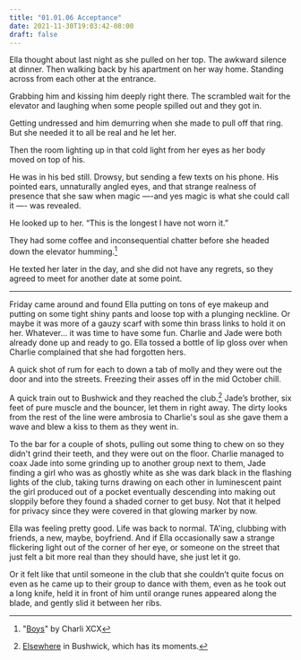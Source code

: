 ```yaml
---
title: "01.01.06 Acceptance"
date: 2021-11-30T19:03:42-08:00
draft: false
---
```

Ella thought about last night as she pulled on her top. The awkward silence at dinner. Then walking back by his apartment on her way home. Standing across from each other at the entrance. 

Grabbing him and kissing him deeply right there. The scrambled wait for the elevator and laughing when some people spilled out and they got in. 

Getting undressed and him demurring when she made to pull off that ring.  But she needed it to all be real and he let her.  

Then the room lighting up in that cold light from her eyes as her body moved on top of his. 

He was in his bed still. Drowsy, but sending a few texts on his phone. His pointed ears, unnaturally angled eyes, and that strange realness of presence that she saw when magic —-and yes magic is what she could call it —- was revealed. 

He looked up to her. “This is the longest I have not worn it.” 

They had some coffee and inconsequential chatter before she headed down the elevator humming.[^1] 

He texted her later in the day, and she did not have any regrets, so they agreed to meet for another date at some point. 

***

Friday came around and found Ella putting on tons of eye makeup and putting on some tight shiny pants and loose top with a plunging neckline. Or maybe it was more of a gauzy scarf with some thin brass links to hold it on her. Whatever… it was time to have some fun. Charlie and Jade were both already done up and ready to go. Ella tossed a bottle of lip gloss over when Charlie complained that she had forgotten hers. 

A quick shot of rum for each to down a tab of molly and they were out the door and into the streets. Freezing their asses off in the mid October chill.

A quick train out to Bushwick and they reached the club.[^2] Jade’s brother, six feet of pure muscle and the bouncer, let them in right away. The dirty looks from the rest of the line were ambrosia to Charlie's soul as she gave them a wave and blew a kiss to them as they went in.

To the bar for a couple of shots, pulling out some thing to chew on so they didn't grind their teeth, and they were out on the floor. Charlie managed to coax Jade into some grinding up to another group next to them, Jade finding a girl who was as ghostly white as she was dark black in the flashing lights of the club, taking turns drawing on each other in luminescent paint the girl produced out of a pocket eventually descending into making out sloppily before they found a shaded corner to get busy. Not that it helped for privacy since they were covered in that glowing marker by now.

Ella was feeling pretty good. Life was back to normal. TA'ing, clubbing with friends, a new, maybe, boyfriend. And if Ella occasionally saw a strange flickering light out of the corner of her eye, or someone on the street that just felt a bit more real than they should have, she just let it go.

Or it felt like that until someone in the club that she couldn’t quite focus on even as he came up to their group to dance with them, even as he took out a long knife, held it in front of him until orange runes appeared along the blade, and gently slid it between her ribs.  
  

[^1]: "[Boys](https://www.youtube.com/watch?v=mPRy1B4t5YA)" by Charli XCX
[^2]:  [Elsewhere](https://www.elsewherebrooklyn.com/) in Bushwick, which has its moments.